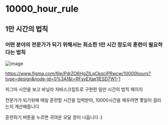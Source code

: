 # 10000_hour_rule

## 1만 시간의 법칙

### 어떤 분야의 전문가가 되기 위해서는 최소한 1만 시간 정도의 훈련이 필요하다는 법칙

![image](https://github.com/baeggoose/10000_hour_rule/assets/105825302/c50914df-682d-4ebd-a287-b1e9a326680d)

https://www.figma.com/file/PdrZO6HgZILqCkqcjPRwcw/10000hours?type=design&node-id=0%3A1&t=RFsyEXae1lESD7W1-1

피그마 시안을 보고 바닐라 자바스크립트로 구현한 일만 시간의 법칙 페이지

전문가가 되기위해 매일 훈련할 시간을 입력받아, 10000시간을 채우려면 몇일이 걸리는지 계산해줍니다

훈련하기 버튼을 누르면 귀여운 모달 창이 나옵니다 :)
